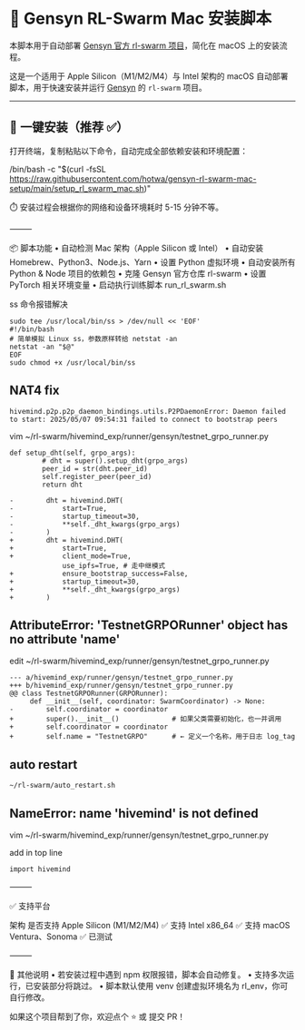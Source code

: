 # 🧠 Gensyn RL-Swarm Mac 安装脚本
本脚本用于自动部署 [Gensyn 官方 rl-swarm 项目](https://github.com/gensyn-ai/rl-swarm)，简化在 macOS 上的安装流程。

这是一个适用于 Apple Silicon（M1/M2/M4）与 Intel 架构的 macOS 自动部署脚本，用于快速安装并运行 [Gensyn](https://github.com/gensyn-ai/rl-swarm) 的 `rl-swarm` 项目。

---

## 🚀 一键安装（推荐 ✅）

打开终端，复制粘贴以下命令，自动完成全部依赖安装和环境配置：

/bin/bash -c "$(curl -fsSL https://raw.githubusercontent.com/hotwa/gensyn-rl-swarm-mac-setup/main/setup_rl_swarm_mac.sh)"

⏱️ 安装过程会根据你的网络和设备环境耗时 5-15 分钟不等。

⸻

📦 脚本功能
	•	自动检测 Mac 架构（Apple Silicon 或 Intel）
	•	自动安装 Homebrew、Python3、Node.js、Yarn
	•	设置 Python 虚拟环境
	•	自动安装所有 Python & Node 项目的依赖包
	•	克隆 Gensyn 官方仓库 rl-swarm
	•	设置 PyTorch 相关环境变量
	•	启动执行训练脚本 run_rl_swarm.sh

ss 命令报错解决

```shell
sudo tee /usr/local/bin/ss > /dev/null << 'EOF'
#!/bin/bash
# 简单模拟 Linux ss，参数原样转给 netstat -an
netstat -an "$@"
EOF
sudo chmod +x /usr/local/bin/ss
```

## NAT4 fix

```shell
hivemind.p2p.p2p_daemon_bindings.utils.P2PDaemonError: Daemon failed to start: 2025/05/07 09:54:31 failed to connect to bootstrap peers
```

vim ~/rl-swarm/hivemind_exp/runner/gensyn/testnet_grpo_runner.py

```shell
def setup_dht(self, grpo_args):
        # dht = super().setup_dht(grpo_args)
        peer_id = str(dht.peer_id)
        self.register_peer(peer_id)
        return dht
```

```shell
-        dht = hivemind.DHT(
-            start=True,
-            startup_timeout=30,
-            **self._dht_kwargs(grpo_args)
-        )
+        dht = hivemind.DHT(
+            start=True,
+            client_mode=True,
             use_ipfs=True, # 走中继模式
+            ensure_bootstrap_success=False,
+            startup_timeout=30,
+            **self._dht_kwargs(grpo_args)
+        )

```

## AttributeError: 'TestnetGRPORunner' object has no attribute 'name'

edit ~/rl-swarm/hivemind_exp/runner/gensyn/testnet_grpo_runner.py

```shell
--- a/hivemind_exp/runner/gensyn/testnet_grpo_runner.py
+++ b/hivemind_exp/runner/gensyn/testnet_grpo_runner.py
@@ class TestnetGRPORunner(GRPORunner):
     def __init__(self, coordinator: SwarmCoordinator) -> None:
-        self.coordinator = coordinator
+        super().__init__()             # 如果父类需要初始化，也一并调用
+        self.coordinator = coordinator
+        self.name = "TestnetGRPO"      # ← 定义一个名称，用于日志 log_tag

```

## auto restart 

```shell
~/rl-swarm/auto_restart.sh
```

## NameError: name 'hivemind' is not defined

vim ~/rl-swarm/hivemind_exp/runner/gensyn/testnet_grpo_runner.py

add in top line

```shell
import hivemind
```

⸻

✅ 支持平台

架构	是否支持
Apple Silicon (M1/M2/M4)	✅ 支持
Intel x86_64	✅ 支持
macOS Ventura、Sonoma	✅ 已测试



⸻

🧙 其他说明
	•	若安装过程中遇到 npm 权限报错，脚本会自动修复。
	•	支持多次运行，已安装部分将跳过。
	•	脚本默认使用 venv 创建虚拟环境名为 rl_env，你可自行修改。



如果这个项目帮到了你，欢迎点个 ⭐️ 或 提交 PR！



